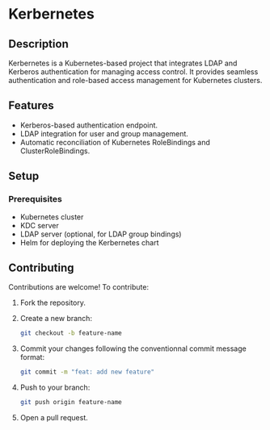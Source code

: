 # Kerbernetes

## Description

Kerbernetes is a Kubernetes-based project that integrates LDAP and Kerberos authentication for managing access control. It provides seamless authentication and role-based access management for Kubernetes clusters.

## Features

- Kerberos-based authentication endpoint.
- LDAP integration for user and group management.
- Automatic reconciliation of Kubernetes RoleBindings and ClusterRoleBindings.

## Setup

### Prerequisites

- Kubernetes cluster
- KDC server
- LDAP server (optional, for LDAP group bindings)
- Helm for deploying the Kerbernetes chart

## Contributing

Contributions are welcome! To contribute:

1. Fork the repository.
2. Create a new branch:

   ```bash
   git checkout -b feature-name
   ```

3. Commit your changes following the conventionnal commit message format:

   ```bash
   git commit -m "feat: add new feature"
   ```

4. Push to your branch:

   ```bash
   git push origin feature-name
   ```

5. Open a pull request.
